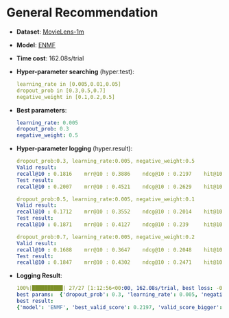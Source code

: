# General Recommendation

- **Dataset**: [MovieLens-1m](../../md/ml-1m_general.md)

- **Model**: [ENMF](https://recbole.io/docs/user_guide/model/general/enmf.html)

- **Time cost**: 162.08s/trial

- **Hyper-parameter searching** (hyper.test):

  ```yaml
  learning_rate in [0.005,0.01,0.05]
  dropout_prob in [0.3,0.5,0.7]
  negative_weight in [0.1,0.2,0.5]
  ```

- **Best parameters**:

  ```yaml
  learning_rate: 0.005  
  dropout_prob: 0.3  
  negative_weight: 0.5
  ```

- **Hyper-parameter logging** (hyper.result):

  ```yaml
  dropout_prob:0.3, learning_rate:0.005, negative_weight:0.5
  Valid result:
  recall@10 : 0.1816    mrr@10 : 0.3886    ndcg@10 : 0.2197    hit@10 : 0.7384    precision@10 : 0.1587
  Test result:
  recall@10 : 0.2007    mrr@10 : 0.4521    ndcg@10 : 0.2629    hit@10 : 0.7605    precision@10 : 0.1906

  dropout_prob:0.5, learning_rate:0.005, negative_weight:0.1
  Valid result:
  recall@10 : 0.1712    mrr@10 : 0.3552    ndcg@10 : 0.2014    hit@10 : 0.7184    precision@10 : 0.1487
  Test result:
  recall@10 : 0.1871    mrr@10 : 0.4127    ndcg@10 : 0.239     hit@10 : 0.7419    precision@10 : 0.1765

  dropout_prob:0.7, learning_rate:0.005, negative_weight:0.2
  Valid result:
  recall@10 : 0.1688    mrr@10 : 0.3647    ndcg@10 : 0.2048    hit@10 : 0.7149    precision@10 : 0.1509
  Test result:
  recall@10 : 0.1847    mrr@10 : 0.4302    ndcg@10 : 0.2471    hit@10 : 0.7343    precision@10 : 0.1815
  ```

- **Logging Result**:

  ```yaml
  100%|██████████| 27/27 [1:12:56<00:00, 162.08s/trial, best loss: -0.2197]
  best params:  {'dropout_prob': 0.3, 'learning_rate': 0.005, 'negative_weight': 0.5}
  best result: 
  {'model': 'ENMF', 'best_valid_score': 0.2197, 'valid_score_bigger': True, 'best_valid_result': OrderedDict([('recall@10', 0.1816), ('mrr@10', 0.3886), ('ndcg@10', 0.2197), ('hit@10', 0.7384), ('precision@10', 0.1587)]), 'test_result': OrderedDict([('recall@10', 0.2007), ('mrr@10', 0.4521), ('ndcg@10', 0.2629), ('hit@10', 0.7605), ('precision@10', 0.1906)])}
  ```
